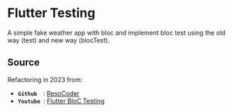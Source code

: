 # Flutter Testing
A simple fake weather app with bloc and implement bloc test using the old way (test) and new way (blocTest).

## Source
Refactoring in 2023 from:
- **`Github`**&ensp;&ensp;: [ResoCoder](https://github.com/ResoCoder/bloc-test-library-tutorial) 
- **`Youtube`**&ensp;: [Flutter BloC Testing](https://www.youtube.com/watch?v=S6jFBiiP0Mc)
